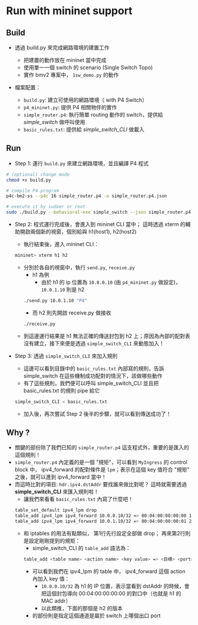 # Run with mininet support 

## Build 

* 透過 build.py 來完成網路環境的建置工作
    * 把建置的動作放在 mininet 當中完成
    * 使用單一一個 switch 的 scenario (Single Switch Topo)
    * 實作 bmv2 專案中， `1sw_demo.py` 的動作

* 檔案配置：
    * `build.py`: 建立可使用的網路環境（ with P4 Switch）
    * `p4_mininet.py`: 提供 P4 相關物件的實作
    * `simple_router.p4`: 執行簡單 routing 動作的 switch，提供給 *simple_switch* 做呼叫使用
    * `basic_rules.txt`: 提供給 *simple_switch_CLI* 做載入

## Run

* Step 1: 運行 `build.py` 來建立網路環境，並且編譯 P4 程式

```bash
# (optional) change mode
chmod +x build.py

# compile P4 program
p4c-bm2-ss --p4c 16 simple_router.p4 -o simple_router.p4.json

# execute it by sudoer or root
sudo ./build.py --behavioral-exe simple_switch --json simple_router.p4.json
```

* Step 2: 程式運行完成後，會進入到 mininet CLI 當中； 這時透過 xterm 的輔助開啟兩個新的視窗，個別給與 h1(host1), h2(host2)
    * 執行結束後，進入 mininet CLI：
    ```bash
    mininet> xterm h1 h2
    ```
    * 分別於各自的視窗中，執行 `send.py`, `receive.py`
        * h1 為例
            * 由於 h1 的 ip 位置為 `10.0.0.10` (由 `p4_mininet.py` 做設定)，`10.0.1.10` 則是 h2
        ```bash
        ./send.py 10.0.1.10 "P4"
        ```
        * 而 h2 則先開啟 receive.py 做接收
        ```bash
        ./receive.py
        ```
    * 到這邊運行結果是 h1 無法正確的傳送封包到 h2 上；原因為內部的配對表沒有建立，接下來便是透過 `simple_switch_CLI` 來動態加入！

* Step 3: 透過 `simple_switch_CLI` 來加入規則
    * 這邊可以看到目錄中的 `basic_rules.txt` 內部寫的規則，告訴 simple_switch 在這些機制成功配對的情況下，該做哪些動作
    * 有了這些規則，我們便可以呼叫 simple_switch_CLI 並且把 basic_rules.txt 的規則 pipe 給它
    ```bash
    simple_switch_CLI < basic_rules.txt
    ```
    * 加入後，再次嘗試 Step 2 後半的步驟，就可以看到傳送成功了！

## Why ?

* 關鍵的部份除了我們已知的 `simple_router.p4` 這支程式外，重要的是匯入的這個規則！
* `simple_router.p4` 內定義的是一個 "規矩"，可以看到 `MyIngress` 的 control block 中， ipv4_forward 的配對條件是 `lpm`；表示在這個 key 值符合 "規矩" 之後，就可以進到 ipv4_forward 當中！
* 而這時比對的項目: `hdr.ipv4.dstAddr` 要找誰來做比對呢？ 這時就需要透過 **simple_switch_CLI** 來匯入規則啦！
    * 讓我們來看看 `basic_rules.txt` 內寫了什麼吧！
    ```bash
    table_set_default ipv4_lpm drop
    table_add ipv4_lpm ipv4_forward 10.0.0.10/32 => 00:04:00:00:00:00 1
    table_add ipv4_lpm ipv4_forward 10.0.1.10/32 => 00:04:00:00:00:01 2
    ```
    * 和 iptables 的用法有點類似， 第1行先行設定全部做 drop； 再來第2行則是設定剛剛提到的規矩：
        * simple_switch_CLI 的 `table_add` 語法為：
        ```bash
        table_add <table name> <action name> <key value> => <目標> <port>
        ```
        * 可以看到我們在 ipv4_lpm 的 table 中， ipv4_forward 這個 action 內加入 key 值：
            * `10.0.0.10/32` 為 h1 的 IP 位置，表示當看到 dstAddr 的時候，會把這個封包導向 00:04:00:00:00:00 的對口中（也就是 h1 的 MAC addr）
            * 以此類推，下面的那個是 h2 的版本
        * <port> 的部份則是指定這個通道是屬於 switch 上哪個出口 port 
